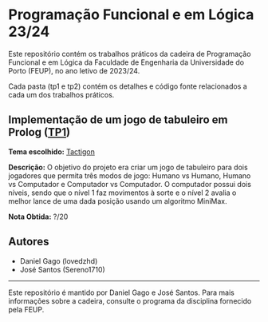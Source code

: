 # Programação Funcional e em Lógica 23/24

Este repositório contém os trabalhos práticos da cadeira de Programação Funcional e em Lógica da Faculdade de Engenharia da Universidade do Porto (FEUP), no ano letivo de 2023/24. 

Cada pasta (tp1 e tp2) contém os detalhes e código fonte relacionados a cada um dos trabalhos práticos.

##  Implementação de um jogo de tabuleiro em Prolog ([TP1](tp1))

**Tema escolhido:** [Tactigon](https://tactigongame.com/)

**Descrição:** O objetivo do projeto era criar um jogo de tabuleiro para dois jogadores que permita três modos de jogo: Humano vs Humano, Humano vs Computador e Computador vs Computador. O computador possui dois níveis, sendo que o nível 1 faz movimentos à sorte e o nível 2 avalia o melhor lance de uma dada posição usando um algoritmo MiniMax.

**Nota Obtida:** ?/20

## Autores

- Daniel Gago (lovedzhd)
- José Santos (Sereno1710)



---

Este repositório é mantido por Daniel Gago e José Santos. Para mais informações sobre a cadeira, consulte o programa da disciplina fornecido pela FEUP.
